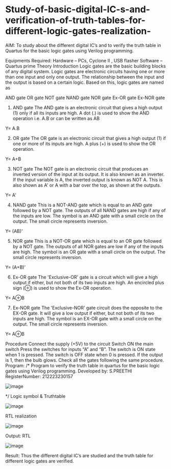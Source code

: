 # Study-of-basic-digital-IC-s-and-verification-of-truth-tables-for-different-logic-gates-realization-
 AIM:
To study about the different digital IC’s and to verify the truth table in Quartus for the basic logic gates using Verilog programming.

Equipments Required:
Hardware – PCs, Cyclone II , USB flasher
Software – Quartus prime
Theory
Introduction
Logic gates are the basic building blocks of any digital system. Logic gates are electronic circuits having one or more than one input and only one output. The relationship between the input and the output is based on a certain logic. Based on this, logic gates are named as

AND gate
OR gate
NOT gate
NAND gate
NOR gate
Ex-OR gate
Ex-NOR gate
1) AND gate
The AND gate is an electronic circuit that gives a high output (1) only if all its inputs are high. A dot (.) is used to show the AND operation i.e. A.B or can be written as AB

Y= A.B

2) OR gate
The OR gate is an electronic circuit that gives a high output (1) if one or more of its inputs are high. A plus (+) is used to show the OR operation.

Y= A+B

3) NOT gate
The NOT gate is an electronic circuit that produces an inverted version of the input at its output. It is also known as an inverter. If the input variable is A, the inverted output is known as NOT A. This is also shown as A' or A with a bar over the top, as shown at the outputs.

Y= A'

4) NAND gate
This is a NOT-AND gate which is equal to an AND gate followed by a NOT gate. The outputs of all NAND gates are high if any of the inputs are low. The symbol is an AND gate with a small circle on the output. The small circle represents inversion.

Y= (AB)’

5) NOR gate
This is a NOT-OR gate which is equal to an OR gate followed by a NOT gate. The outputs of all NOR gates are low if any of the inputs are high. The symbol is an OR gate with a small circle on the output. The small circle represents inversion.

Y= (A+B)’

6) Ex-OR gate
The 'Exclusive-OR' gate is a circuit which will give a high output if either, but not both of its two inputs are high. An encircled plus sign (⊕) is used to show the Ex-OR operation.

Y= A⊕B

7) Ex-NOR gate
The 'Exclusive-NOR' gate circuit does the opposite to the EX-OR gate. It will give a low output if either, but not both of its two inputs are high. The symbol is an EX-OR gate with a small circle on the output. The small circle represents inversion.

Y= A⊕B

Procedure
Connect the supply (+5V) to the circuit
Switch ON the main switch
Press the switches for inputs “A” and “B”. The switch is ON state when 1 is pressed. The switch is OFF state when 0 is pressed.
If the output is 1, then the bulb glows.
Check all the gates following the same procedure.
Program:
/*
Program to verify the truth table in quartus for the basic logic gates using Verilog programming.
Developed by: S.PREETHI
RegisterNumber: 212223230157

![image](https://github.com/PreethiS647/Study-of-basic-digital-IC-s-and-verification-of-truth-tables-for-different-logic-gates-realization-/assets/147313372/c188d547-d94f-494c-bb93-3fb5a81d663d)

*/
Logic symbol & Truthtable

![image](https://github.com/PreethiS647/Study-of-basic-digital-IC-s-and-verification-of-truth-tables-for-different-logic-gates-realization-/assets/147313372/cea861d4-2e5a-46b6-8fb2-b53ffa83558d)

RTL realization

![image](https://github.com/PreethiS647/Study-of-basic-digital-IC-s-and-verification-of-truth-tables-for-different-logic-gates-realization-/assets/147313372/3981cc2a-bd44-4224-a4a1-df0cf85f9fc5)

Output:
RTL

![image](https://github.com/PreethiS647/Study-of-basic-digital-IC-s-and-verification-of-truth-tables-for-different-logic-gates-realization-/assets/147313372/388a3a03-69dd-450d-ab6a-dab4bfd8db49)

Result:
Thus the different digital IC’s are studied and the truth table for different logic gates are verified.
